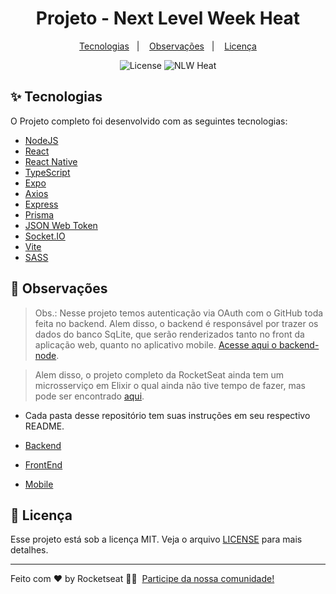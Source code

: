 

<h1 align="center">Projeto - Next Level Week Heat</h1>

<p align="center">
  <a href="#-tecnologias">Tecnologias</a>&nbsp;&nbsp;&nbsp;|&nbsp;&nbsp;&nbsp;
  <a href="#-obsevações">Observações</a>&nbsp;&nbsp;&nbsp;|&nbsp;&nbsp;&nbsp;
  <a href="#-licença">Licença</a>
</p>

<p align="center">
  <img alt="License" src="http://img.shields.io/static/v1?label=license&message=MIT&color=8257E5&labelColor=000000">
  <img src="https://img.shields.io/static/v1?label=NLW&message=Heat&color=8257E5&labelColor=000000" alt="NLW Heat" />
</p>

## ✨ Tecnologias

  O Projeto completo foi desenvolvido com as seguintes tecnologias:

- [NodeJS](https://nodejs.org/en/)
- [React](https://pt-br.reactjs.org/)
- [React Native](https://reactnative.dev/)
- [TypeScript](https://www.typescriptlang.org/)
- [Expo](https://expo.dev/)
- [Axios](https://axios-http.com/docs/intro/)
- [Express](https://expressjs.com/pt-br/)
- [Prisma](https://www.prisma.io/)
- [JSON Web Token](https://jwt.io/)
- [Socket.IO](https://socket.io/)
- [Vite](https://vitejs.dev/)
- [SASS](https://sass-lang.com/)

## 🚀 Observações

> Obs.: Nesse projeto temos autenticação via OAuth com o GitHub toda feita no backend. Alem disso, o backend é responsável por trazer os dados do banco SqLite, que serão renderizados tanto no front da aplicação web, quanto no aplicativo mobile. [Acesse aqui o backend-node](https://github.com/marciobezerrajr/NLW-Heat/tree/main/backend-node). 

> Alem disso, o projeto completo da RocketSeat ainda tem um microsserviço em Elixir o qual ainda não tive tempo de fazer, mas pode ser encontrado [aqui](https://github.com/rocketseat-education/nlw-heat-elixir).

- Cada pasta desse repositório tem suas instruções em seu respectivo README.

- [Backend](https://github.com/marciobezerrajr/NLW-Heat/tree/main/backend-node)
- [FrontEnd](https://github.com/marciobezerrajr/NLW-Heat/tree/main/front-react)
- [Mobile](https://github.com/marciobezerrajr/NLW-Heat/tree/main/mobile-reactnative)


## 📄 Licença

Esse projeto está sob a licença MIT. Veja o arquivo [LICENSE](LICENSE) para mais detalhes.

---

Feito com ♥ by Rocketseat 👋🏻 &nbsp;[Participe da nossa comunidade!](https://discordapp.com/invite/gCRAFhc)
